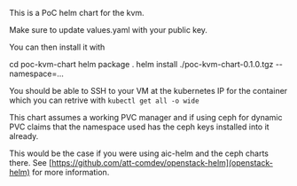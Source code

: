 This is a PoC helm chart for the kvm.

Make sure to update values.yaml with your public key.

You can then install it with

cd poc-kvm-chart
helm package .
helm install ./poc-kvm-chart-0.1.0.tgz --namespace=...

You should be able to SSH to your VM at the kubernetes IP for the container which
you can retrive with ```kubectl get all -o wide```

This chart assumes a working PVC manager and if using ceph for dynamic PVC claims
that the namespace used has the ceph keys installed into it already.

This would be the case if you were using aic-helm and the ceph charts there. See [https://github.com/att-comdev/openstack-helm](openstack-helm) for more information.
